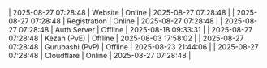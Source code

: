 | 2025-08-27 07:28:48 | Website | Online | 2025-08-27 07:28:48 |
| 2025-08-27 07:28:48 | Registration | Online | 2025-08-27 07:28:48 |
| 2025-08-27 07:28:48 | Auth Server | Offline | 2025-08-18 09:33:31 |
| 2025-08-27 07:28:48 | Kezan (PvE) | Offline | 2025-08-03 17:58:02 |
| 2025-08-27 07:28:48 | Gurubashi (PvP) | Offline | 2025-08-23 21:44:06 |
| 2025-08-27 07:28:48 | Cloudflare | Online | 2025-08-27 07:28:48 |

